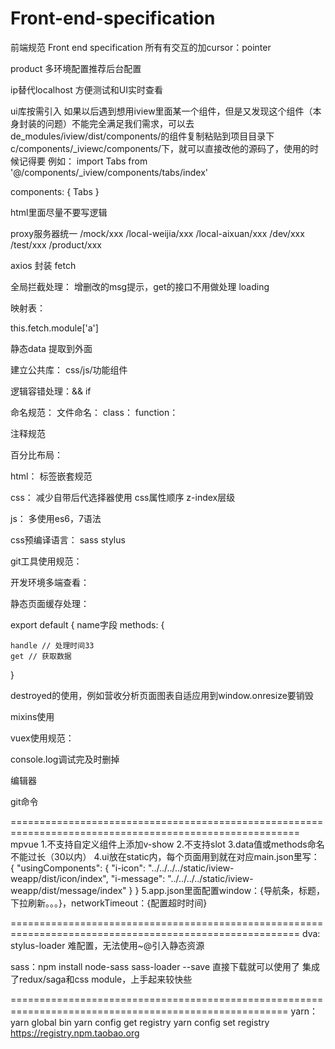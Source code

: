 # Front-end-specification
  前端规范 Front end specification
所有有交互的加cursor：pointer

product 多环境配置推荐后台配置

ip替代localhost 方便测试和UI实时查看

ui库按需引入
如果以后遇到想用iview里面某一个组件，但是又发现这个组件（本身封装的问题）不能完全满足我们需求，可以去de_modules/iview/dist/components/的组件复制粘贴到项目目录下 c/components/_iviewc/components/下，就可以直接改他的源码了，使用的时候记得要
例如：
import Tabs from '@/components/_iview/components/tabs/index'

components: {
    Tabs
} 

html里面尽量不要写逻辑

proxy服务器统一
/mock/xxx
/local-weijia/xxx
/local-aixuan/xxx
/dev/xxx
/test/xxx
/product/xxx

axios 封装 fetch

全局拦截处理：
增删改的msg提示，get的接口不用做处理
loading

映射表：

this.fetch.module['a']

静态data 提取到外面

建立公共库： css/js/功能组件

逻辑容错处理：&& if

命名规范：
	文件命名：
	class：
	function：

注释规范

百分比布局：

html：
 标签嵌套规范

css：
减少自带后代选择器使用
css属性顺序
z-index层级

js：
多使用es6，7语法

css预编译语言：
sass
stylus

git工具使用规范：

开发环境多端查看：

静态页面缓存处理：

export default {
  name字段
  methods: {

    handle // 处理时间33
    get // 获取数据
  }

destroyed的使用，例如营收分析页面图表自适应用到window.onresize要销毁

mixins使用



vuex使用规范：


console.log调试完及时删掉

编辑器

git命令


========================================================================================================
mpvue
1.不支持自定义组件上添加v-show
2.不支持slot
3.data值或methods命名不能过长（30以内）
4.ui放在static内，每个页面用到就在对应main.json里写：
	{
  		"usingComponents": {
    			"i-icon": "../../../../static/iview-weapp/dist/icon/index",
    			"i-message": "../../../../static/iview-weapp/dist/message/index"
  		}
	}
5.app.json里面配置window：{导航条，标题，下拉刷新。。。}，networkTimeout：{配置超时时间}

========================================================================================================
dva:
stylus-loader 难配置，无法使用~@引入静态资源

sass：npm install node-sass sass-loader --save 直接下载就可以使用了
集成了redux/saga和css module，上手起来较快些











======================================================================================================
yarn：
yarn global bin
yarn config get registry
yarn config set registry https://registry.npm.taobao.org
